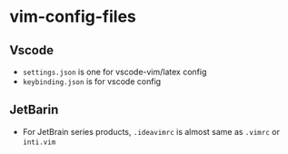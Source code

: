 # vim-config-files

## Vscode
- `settings.json` is one for vscode-vim/latex config
- `keybinding.json` is for vscode config

## JetBarin
- For JetBrain series products, `.ideavimrc` is almost same as `.vimrc` or `inti.vim`
